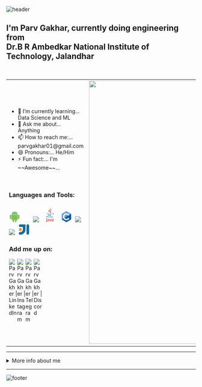 ![header](https://capsule-render.vercel.app/api?type=waving&color=ff0000&height=200&section=header&text=Hey%20there!👋&fontSize=50&animation=blink&fontAlignY=34&fontAlign=52)

## I'm Parv Gakhar, currently doing engineering from<br/>Dr.B R Ambedkar National Institute of Technology, Jalandhar 
<br/>

<!-- <img align="right" src="https://media.giphy.com/media/9S3FMEilFWMzOOxhYu/giphy.gif" width="420">
 -->


<table border="0">
 <tr>
  <td>
   <ul>
    <li>🌱 I’m currently learning... Data Science and ML</li>
    <li>💬 Ask me about... Anything</li>
    <li>📫 How to reach me:... parvgakhar01@gmail.com</li>
    <li>😄 Pronouns:... He/Him</li>
    <li>⚡ Fun fact:... I'm ~~Awesome~~...</li>
   </ul>
   <br/>
   <h3>Languages and Tools:<h3>
   <code><img height="30" src="https://raw.githubusercontent.com/github/explore/80688e429a7d4ef2fca1e82350fe8e3517d3494d/topics/android/android.png">   </code>&nbsp;
   <code><img height="30" src="https://cdn.jsdelivr.net/gh/devicons/devicon/icons/python/python-original.svg"></code>&nbsp;
   <code><img height="40" src="https://github.com/devicons/devicon/blob/master/icons/java/java-original-wordmark.svg"></code>&nbsp;
   <code><img height="30" src="https://github.com/devicons/devicon/blob/master/icons/c/c-original.svg"></code>&nbsp;
   <code><img height="30" src="https://cdn.jsdelivr.net/gh/devicons/devicon/icons/jupyter/jupyter-original-wordmark.svg"></code>&nbsp;
   <code><img height="40" src="https://img.icons8.com/color/48/000000/firebase.png"></code>&nbsp;
   <code><img height="30" src="https://github.com/devicons/devicon/blob/master/icons/intellij/intellij-original.svg"></code>&nbsp;
   <br/>
   <h3> Add me up on:</h3>
   <a href="https://www.linkedin.com/in/parv-gakhar/"><img align="left" alt="ParvGakher | LinkedIn" width="22px" src="https://camo.githubusercontent.com/c8a9c5b414cd812ad6a97a46c29af67239ddaeae08c41724ff7d945fb4c047e5/68747470733a2f2f6564656e742e6769746875622e696f2f537570657254696e7949636f6e732f696d616765732f7376672f6c696e6b6564696e2e737667" /></a>
   <a href="https://www.instagram.com/_strange_let__/"><img align="left" alt="ParvGakher | Instagram" width="22px" src="https://camo.githubusercontent.com/c9dacf0f25a1489fdbc6c0d2b41cda58b77fa210a13a886d6f99e027adfbd358/68747470733a2f2f6564656e742e6769746875622e696f2f537570657254696e7949636f6e732f696d616765732f7376672f696e7374616772616d2e737667"/></a>
   <a href="https://t.me/ShockWave257"><img align="left" alt="ParvGakher | Telegram" width="22px" src="https://camo.githubusercontent.com/f4b401dd7cd9b7840fd31acafd49e151a80e4c9600bf219934461b96dd98e013/68747470733a2f2f6564656e742e6769746875622e696f2f537570657254696e7949636f6e732f696d616765732f7376672f74656c656772616d2e737667" /></a>
   <a href="https://discordapp.com/users/9318/"><img align="left" alt="ParvGakher | Discord" width="22px" src="https://camo.githubusercontent.com/79fcdc7c43f1a1d7c175827976ffee8177814a016fb1b9578ff70f1aef759578/68747470733a2f2f6564656e742e6769746875622e696f2f537570657254696e7949636f6e732f696d616765732f7376672f646973636f72642e737667" /></a>
  </td>
  <td>
   <img src="https://media.giphy.com/media/9S3FMEilFWMzOOxhYu/giphy.gif" width="414" height="700">
  </td>
 </tr>
</table>

<!--
- 🔭 I’m currently working on ...
- 👯 I’m looking to collaborate on ...
- 🤔 I’m looking for help with ...
- 🌱 I’m currently learning... Data Science and ML
- 💬 Ask me about... Anything
- 📫 How to reach me:... parvgakhar01@gmail.com
- 😄 Pronouns:... He/Him
- ⚡ Fun fact:... I'm ~~Awesome~~...

<br/>



### Languages and Tools:

<code><img height="30" src="https://raw.githubusercontent.com/github/explore/80688e429a7d4ef2fca1e82350fe8e3517d3494d/topics/android/android.png"></code>&nbsp;
<code><img height="30" src="https://cdn.jsdelivr.net/gh/devicons/devicon/icons/python/python-original.svg"></code>&nbsp;
<code><img height="40" src="https://github.com/devicons/devicon/blob/master/icons/java/java-original-wordmark.svg"></code>&nbsp;
<code><img height="30" src="https://github.com/devicons/devicon/blob/master/icons/c/c-original.svg"></code>&nbsp;
<code><img height="30" src="https://cdn.jsdelivr.net/gh/devicons/devicon/icons/jupyter/jupyter-original-wordmark.svg"></code>&nbsp;
<code><img height="40" src="https://img.icons8.com/color/48/000000/firebase.png"></code>&nbsp;
<code><img height="30" src="https://github.com/devicons/devicon/blob/master/icons/intellij/intellij-original.svg"></code>&nbsp;


<br/>

### Add me up on:

[<img align="left" alt="ParvGakher | LinkedIn" width="22px" src="https://camo.githubusercontent.com/c8a9c5b414cd812ad6a97a46c29af67239ddaeae08c41724ff7d945fb4c047e5/68747470733a2f2f6564656e742e6769746875622e696f2f537570657254696e7949636f6e732f696d616765732f7376672f6c696e6b6564696e2e737667" />][linkedin]
[<img align="left" alt="ParvGakhar | Instagram" width="22px" src="https://camo.githubusercontent.com/c9dacf0f25a1489fdbc6c0d2b41cda58b77fa210a13a886d6f99e027adfbd358/68747470733a2f2f6564656e742e6769746875622e696f2f537570657254696e7949636f6e732f696d616765732f7376672f696e7374616772616d2e737667" />][instagram]
[<img align="left" alt="ParvGakhar | Instagram" width="22px" src="https://camo.githubusercontent.com/6cc90061976bcd4d1a61a6c76b818538b5a65754f7b7b8068fe0fa49a09def8f/68747470733a2f2f6564656e742e6769746875622e696f2f537570657254696e7949636f6e732f696d616765732f7376672f6465765f746f2e737667" />][Parv Gakhar's DEV Profile]
[<img align="left" alt="ParvGakhar | Instagram" width="22px" src="https://camo.githubusercontent.com/79fcdc7c43f1a1d7c175827976ffee8177814a016fb1b9578ff70f1aef759578/68747470733a2f2f6564656e742e6769746875622e696f2f537570657254696e7949636f6e732f696d616765732f7376672f646973636f72642e737667" />][Discord]

<br/>

[instagram]:https://www.instagram.com/parv_gakhar/
[linkedin]:https://www.linkedin.com/in/parv-gakhar/
[Parv Gakhar's DEV Profile]:https://dev.to/sw257
[Discord]:https://discordapp.com/users/9318/

 -->
 
 

---

<details>
<br/>
  
<summary>More info about me</summary>
 

![visitors](https://visitor-badge.glitch.me/badge?page_id=sw-257.sw-257)
<br/>
[![Top Langs](https://github-readme-stats.vercel.app/api/top-langs/?username=sw-257)](https://github.com/sw-257/github-readme-stats)
<br>
[![Parv's github stats](https://github-readme-stats.vercel.app/api?username=sw-257&show_icons=true&theme=dark)](https://github.com/sw-257/github-readme-stats)
</details>

---

![footer](https://capsule-render.vercel.app/api?type=waving&color=ff0000&height=200&section=footer)
